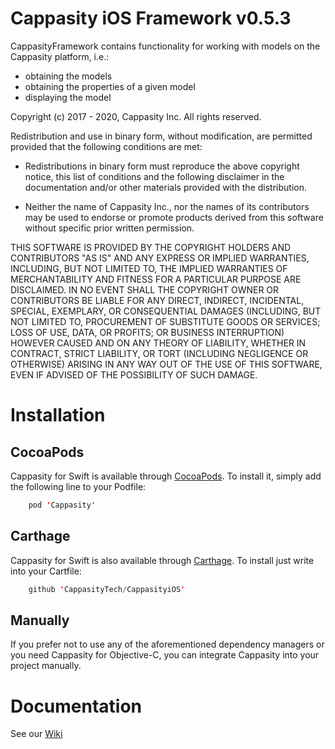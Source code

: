 # Cappasity iOS Framework v0.5.3

CappasityFramework contains functionality for working with models on the Cappasity platform, i.e.:
* obtaining the models
* obtaining the properties of a given model
* displaying the model

Copyright (c) 2017 - 2020, Cappasity Inc. All rights reserved.

Redistribution and use in binary form, without modification, are permitted provided that the 
following conditions are met:

* Redistributions in binary form must reproduce the above copyright notice, 
this list of conditions and the following disclaimer in the documentation 
and/or other materials provided with the distribution.
 
* Neither the name of Cappasity Inc., nor the names of its contributors may be 
used to endorse or promote products derived from this software without specific 
prior written permission.
 
THIS SOFTWARE IS PROVIDED BY THE COPYRIGHT HOLDERS AND CONTRIBUTORS "AS IS" 
AND ANY EXPRESS OR IMPLIED WARRANTIES, INCLUDING, BUT NOT LIMITED TO, THE 
IMPLIED WARRANTIES OF MERCHANTABILITY AND FITNESS FOR A PARTICULAR PURPOSE 
ARE DISCLAIMED. IN NO EVENT SHALL THE COPYRIGHT OWNER OR CONTRIBUTORS BE 
LIABLE FOR ANY DIRECT, INDIRECT, INCIDENTAL, SPECIAL, EXEMPLARY, OR 
CONSEQUENTIAL DAMAGES (INCLUDING, BUT NOT LIMITED TO, PROCUREMENT OF 
SUBSTITUTE GOODS OR SERVICES; LOSS OF USE, DATA, OR PROFITS; OR BUSINESS 
INTERRUPTION) HOWEVER CAUSED AND ON ANY THEORY OF LIABILITY, WHETHER IN 
CONTRACT, STRICT LIABILITY, OR TORT (INCLUDING NEGLIGENCE OR OTHERWISE) 
ARISING IN ANY WAY OUT OF THE USE OF THIS SOFTWARE, EVEN IF ADVISED OF THE 
POSSIBILITY OF SUCH DAMAGE.

# Installation

## CocoaPods

Cappasity for Swift is available through [CocoaPods](https://cocoapods.org). To install it, simply add the following line to your Podfile:
```swift
    pod 'Cappasity'
```

## Carthage

Cappasity for Swift is also available through [Carthage](https://github.com/Carthage/Carthage). To install just write into your Cartfile:
```swift
    github 'CappasityTech/CappasityiOS'
```

## Manually

If you prefer not to use any of the aforementioned dependency managers or you need Cappasity for Objective-C, you can integrate Cappasity into your project manually.

# Documentation

See our [Wiki](https://github.com/CappasityTech/iOSFramework/wiki)
